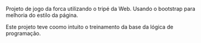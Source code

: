Projeto de jogo da forca utilizando o tripé da Web. Usando o bootstrap para melhoria do estilo da página. 

Este projeto teve coomo intuito o treinamento da base da lógica de programação. 

